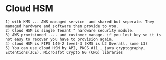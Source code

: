 # Cloud HSM
    1) with KMS ... AWS managed service  and shared but seperate. They managed hardware and software then provide to you.
    2) Cloud HSM is single Tenant " hardware security module.
    3) AWS provisioned .... and customer manage. if you lost key so it is not easy to recover you have to provision again.
    4) cloud HSM is FIPS 140-2 level-3 (KMS is L2 Overall, some L3)
    5) You can use cloud HSM by API, PKCS #11 , java cryptography, Extentions(JCE), Microsfot Crypto NG (CNG) libraries